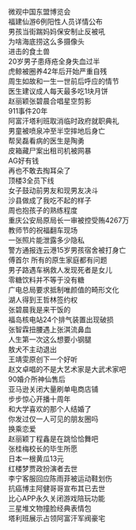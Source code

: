 微观中国东盟博览会  
福建仙游6例阳性人员详情公布  
男孩当街踹妈妈保安制止反被吼  
为啥海底捞这么多摄像头  
进击的食土兽  
20岁男子患痔疮全身失血过半  
虎鲸被圈养42年后开始严重自残  
周生如故和一生一世前后呼应的情节  
医生建议成人每天最多吃1块月饼  
赵丽颖张碧晨合唱星空剪影  
911事件20年  
阿富汗塔利班取消临时政府就职典礼  
男童被喷泉冲至半空摔地后身亡  
帮吴磊看病的医生是陶勇  
皮箱藏尸案出租司机被网暴  
AG好有钱  
再也不敢去掏耳朵了  
顶楼3全员下线  
女子鼓动前男友和现男友决斗  
沙县做成了我吃不起的样子  
周也抱孩子的熟练程度  
重庆公安局原局长一审被控受贿4267万  
教师节的祝福翻车现场  
一张照片能泄露多少隐私  
警方通报连云港15岁男孩宿舍被打身亡  
傅首尔 所有的原生家庭都有问题  
男子路遇车祸救人发现死者是女儿  
零糖饮料并不等于没有糖  
广电总局要求抵制唯颜值的畸形文化  
湖人得到王哲林签约权  
张碧晨我是来干饭的  
福岛核电站24个排气装置出现破损  
张智霖扭腰遇上张淇流鼻血  
人生第一次这么想要小钢腿  
敖犬不主动退出  
王靖雯原创下一个好听  
赵文卓唱的不是大艺术家是大武术家吧  
90婚介所神仙售后  
亚马逊关闭大量刷单电商店铺  
步步惊心开播十周年  
和大学喜欢的那个人结婚了  
你发过仅一人可见的朋友圈吗  
换乘恋爱  
赵丽颖丁程鑫是在跳恰恰舞吧  
张桂梅校长的毕生所愿  
日本一根黄瓜13元  
红楼梦贾政扮演者去世  
李宁客服回应陈雨菲被运动鞋划伤  
抗癌博主阿健哥哥宣布其已去世  
比心APP永久关闭游戏陪玩功能  
三星堆文物撞脸经典表情包  
塔利班展示占领阿富汗军阀豪宅  
